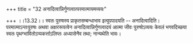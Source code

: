 +++
title = "32 अनादित्वान्निर्गुणत्वात्परमात्मायमव्ययः"

+++
।।13.32।। स्वतः पुरुषस्य प्राकृतसम्बन्धाभाव इत्युपपादयति --
अनादित्वादिति। परमात्माऽन्तःपुरुषः अथवा अक्षररूपत्वेन
अनादित्वान्निर्गुणत्वादयं आत्मा जीवः पुरुषोऽव्ययः केवलं भगवदिच्छया स्वतः
पृथग्भावितोऽप्यकर्त्ताऽलिप्तः अध्यासेनैव तथा; नान्यथेति भावः।
